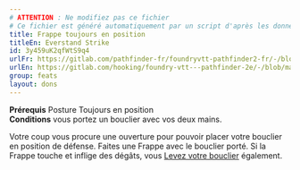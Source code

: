 ```yaml
---
# ATTENTION : Ne modifiez pas ce fichier
# Ce fichier est généré automatiquement par un script d'après les données du module Foundry VTT officiel et de sa traduction
title: Frappe toujours en position
titleEn: Everstand Strike
id: 3y459uK2qfWtS9q4
urlFr: https://gitlab.com/pathfinder-fr/foundryvtt-pathfinder2-fr/-/blob/master/data/feats/3y459uK2qfWtS9q4.htm
urlEn: https://gitlab.com/hooking/foundry-vtt---pathfinder-2e/-/blob/master/packs/data/feats.db/everstand-strike.json
group: feats
layout: dons
---
```

**Prérequis** Posture Toujours en position   
**Conditions** vous portez un bouclier avec vos deux mains.  


Votre coup vous procure une ouverture pour pouvoir placer votre bouclier en position de défense. Faites une Frappe avec le bouclier porté. Si la Frappe touche et inflige des dégâts, vous <a href="https://2e.aonprd.com/Actions.aspx?ID=98">Levez votre bouclier</a> également. 



